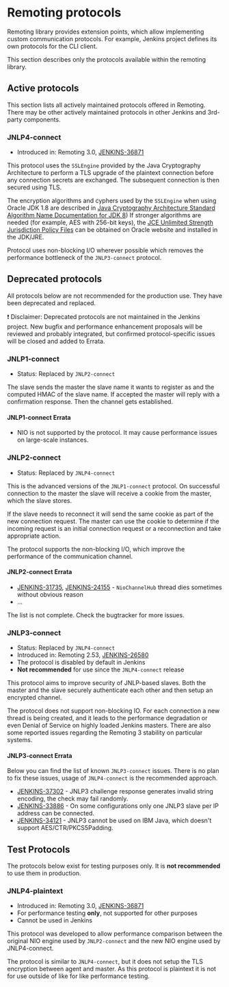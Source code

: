 Remoting protocols
====

Remoting library provides extension points, which allow implementing custom communication protocols.
For example, Jenkins project defines its own protocols for the CLI client.

This section describes only the protocols available within the remoting library.

## Active protocols

This section lists all actively maintained protocols offered in Remoting.
There may be other actively maintained protocols in other Jenkins and 3rd-party components.

### JNLP4-connect

* Introduced in: Remoting 3.0, [JENKINS-36871](https://issues.jenkins-ci.org/browse/JENKINS-36871)

This protocol uses the <code>SSLEngine</code> provided by the Java Cryptography Architecture 
  to perform a TLS upgrade of the plaintext connection before any connection secrets are exchanged. 
The subsequent connection is then secured using TLS. 

The encryption algorithms and cyphers used by the <code>SSLEngine</code> when using Oracle JDK 1.8 
   are described in [Java Cryptography Architecture Standard Algorithm Name Documentation for JDK 8](http://docs.oracle.com/javase/8/docs/technotes/guides/security/StandardNames.html))
If stronger algorithms are needed (for example, AES with 256-bit keys), the [JCE Unlimited Strength Jurisdiction Policy Files](http://www.oracle.com/technetwork/java/javase/downloads/index.html)
  can be obtained on Oracle website and installed in the JDK/JRE.


Protocol uses non-blocking I/O wherever possible which removes the performance bottleneck of the <code>JNLP3-connect</code> protocol.

## Deprecated protocols

All protocols below are not recommended for the production use.
They have been deprecated and replaced.

:exclamation: Disclaimer:
Deprecated protocols are not maintained in the Jenkins project.
New bugfix and performance enhancement proposals will be reviewed and probably integrated, 
but confirmed protocol-specific issues will be closed and added to Errata.

### JNLP1-connect

* Status: Replaced by `JNLP2-connect`

The slave sends the master the slave name it wants to register as and the computed HMAC of the slave name.
If accepted the master will reply with a confirmation response.
Then the channel gets established.

#### JNLP1-connect Errata

* NIO is not supported by the protocol.
It may cause performance issues on large-scale instances.

### JNLP2-connect

* Status: Replaced by `JNLP4-connect`

This is the advanced versions of the <code>JNLP1-connect</code> protocol. 
On successful connection to the master the slave will receive a cookie from the master, which the slave stores.
 
If the slave needs to reconnect it will send the same cookie as part of the new connection request. 
The master can use the cookie to determine if the incoming request is an initial connection request 
  or a reconnection and take appropriate action.
  
The protocol supports the non-blocking I/O, which improve the performance of the communication channel.

#### JNLP2-connect Errata

* [JENKINS-31735](https://issues.jenkins-ci.org/browse/JENKINS-31735), [JENKINS-24155](https://issues.jenkins-ci.org/browse/JENKINS-24155) - `NioChannelHub` thread dies sometimes without obvious reason
* ...

The list is not complete. 
Check the bugtracker for more issues. 

### JNLP3-connect

* Status: Replaced by `JNLP4-connect`
* Introduced in: Remoting 2.53, [JENKINS-26580](https://issues.jenkins-ci.org/browse/JENKINS-26580)
* The protocol is disabled by default in Jenkins
* **Not recommended** for use since the <code>JNLP4-connect</code> release

This protocol aims to improve security of JNLP-based slaves. 
Both the master and the slave securely authenticate each other and then setup an encrypted channel.

The protocol does not support non-blocking IO.
For each connection a new thread is being created, and it leads to the performance degradation or
  even Denial of Service on highly loaded Jenkins masters.
There are also some reported issues regarding the Remoting 3 stability on particular systems.

#### JNLP3-connect Errata

Below you can find the list of known `JNLP3-connect` issues.
There is no plan to fix these issues, usage of `JNLP4-connect` is the recommended approach.

* [JENKINS-37302](https://issues.jenkins-ci.org/browse/JENKINS-37302) - 
JNLP3 challenge response generates invalid string encoding, the check may fail randomly.
* [JENKINS-33886](https://issues.jenkins-ci.org/browse/JENKINS-33886) -
On some configurations only one JNLP3 slave per IP address can be connected.
* [JENKINS-34121](https://issues.jenkins-ci.org/browse/JENKINS-34121) -
JNLP3 cannot be used on IBM Java, which doesn't support AES/CTR/PKCS5Padding.

## Test Protocols

The protocols below exist for testing purposes only.
It is **not recommended** to use them in production.

### JNLP4-plaintext

* Introduced in: Remoting 3.0, [JENKINS-36871](https://issues.jenkins-ci.org/browse/JENKINS-36871)
* For performance testing **only**, not supported for other purposes
* Cannot be used in Jenkins

This protocol was developed to allow performance comparison 
  between the original NIO engine used by <code>JNLP2-connect</code> and the new NIO engine
  used by <connect>JNLP4-connect</code>.

The protocol is similar to <code>JNLP4-connect</code>, 
  but it does not setup the TLS encryption between agent and master.
As this protocol is plaintext it is not for use outside of like for like performance testing.

